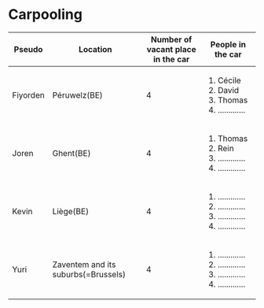 # Carpooling #

Pseudo       | Location      | Number of vacant place in the car | People in the car |
------------ | ------------- | --------------------------------- | ------------------|
Fiyorden     | Péruwelz(BE)  | 4                                 |  <ol><li>Cécile</li><li>David</li><li>Thomas</li><li>.............</li></ol>|
Joren        | Ghent(BE)     | 4                                 |  <ol><li>Thomas</li><li>Rein</li><li>.............</li><li>.............</li></ol>|
Kevin        | Liège(BE)     | 4                                 |  <ol><li>.............</li><li>.............</li><li>.............</li><li>.............</li></ol>|
Yuri        | Zaventem and its suburbs(=Brussels)      | 4       | <ol><li>.............</li><li>.............</li><li>.............</li><li>.............</li></ol>
